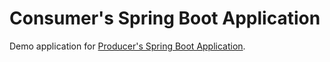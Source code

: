 # Consumer's Spring Boot Application

Demo application for
[Producer's Spring Boot Application](https://github.com/projectleopold/demo-spring-producer).
